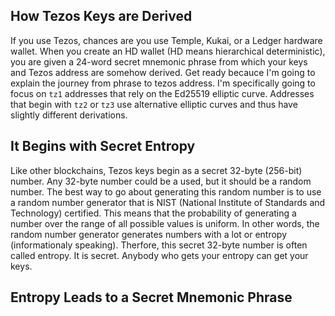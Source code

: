 ## How Tezos Keys are Derived

If you use Tezos, chances are you use Temple, Kukai, or a Ledger hardware wallet. When you create an HD wallet (HD means hierarchical deterministic), you are given a 24-word secret mnemonic phrase from which your keys and Tezos address are somehow derived. Get ready becauce I'm going to explain the journey from phrase to tezos address. I'm specifically going to focus on <code>tz1</code> addresses that rely on the Ed25519 elliptic curve. Addresses that begin with <code>tz2</code> or <code>tz3</code> use alternative elliptic curves and thus have slightly different derivations. 

## It Begins with Secret Entropy

Like other blockchains, Tezos keys begin as a secret 32-byte (256-bit) number. Any 32-byte number could be a used, but it should be a random number. The best way to go about generating this random number is to use a random number generator that is NIST (National Institute of Standards and Technology) certified. This means that the probability of generating a number over the range of all possible values is uniform. In other words, the random number generator generates numbers with a lot or entropy (informationaly speaking). Therfore, this secret 32-byte number is often called entropy. It is secret. Anybody who gets your entropy can get your keys.

## Entropy Leads to a Secret Mnemonic Phrase
